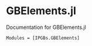 # GBElements.jl
Documentation for GBElements.jl

```@autodocs
Modules = [IPGBs.GBElements]
```
    
